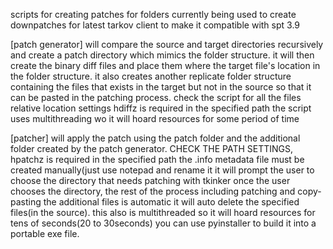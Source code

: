 scripts for creating patches for folders
currently being used to create downpatches for latest tarkov client to make it compatible with spt 3.9

[patch generator] will compare the source and target directories recursively and create a patch directory which mimics the folder structure.
it will then create the binary diff files and place them where the target file's location in the folder structure.
it also creates another replicate folder structure containing the files that exists in the target but not in the source so that it can be pasted in the patching process.
check the script for all the files relative location settings
hdiffz is required in the specified path
the script uses multithreading wo it will hoard resources for some period of time

[patcher] will apply the patch using the patch folder and the additional folder created by the patch generator. 
CHECK THE PATH SETTINGS, hpatchz is required in the specified path
the .info metadata file must be created manually(just use notepad and rename it 
it will prompt the user to choose the directory that needs patching with tkinker
once the user chooses the directory, the rest of the process including patching and copy-pasting the additional files is automatic
it will auto delete the specified files(in the source).
this also is multithreaded so it will hoard resources for tens of seconds(20 to 30seconds)
you can use pyinstaller to build it into a portable exe file.

